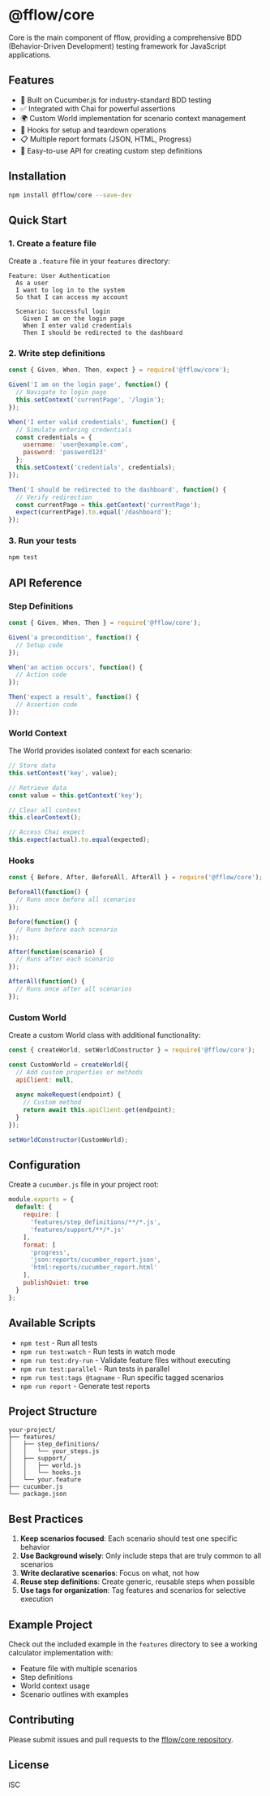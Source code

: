 # @fflow/core

Core is the main component of fflow, providing a comprehensive BDD (Behavior-Driven Development) testing framework for JavaScript applications.

## Features

- 🥒 Built on Cucumber.js for industry-standard BDD testing
- ✅ Integrated with Chai for powerful assertions
- 🌍 Custom World implementation for scenario context management
- 🎣 Hooks for setup and teardown operations
- 📋 Multiple report formats (JSON, HTML, Progress)
- 🔧 Easy-to-use API for creating custom step definitions

## Installation

```bash
npm install @fflow/core --save-dev
```

## Quick Start

### 1. Create a feature file

Create a `.feature` file in your `features` directory:

```gherkin
Feature: User Authentication
  As a user
  I want to log in to the system
  So that I can access my account

  Scenario: Successful login
    Given I am on the login page
    When I enter valid credentials
    Then I should be redirected to the dashboard
```

### 2. Write step definitions

```javascript
const { Given, When, Then, expect } = require('@fflow/core');

Given('I am on the login page', function() {
  // Navigate to login page
  this.setContext('currentPage', '/login');
});

When('I enter valid credentials', function() {
  // Simulate entering credentials
  const credentials = {
    username: 'user@example.com',
    password: 'password123'
  };
  this.setContext('credentials', credentials);
});

Then('I should be redirected to the dashboard', function() {
  // Verify redirection
  const currentPage = this.getContext('currentPage');
  expect(currentPage).to.equal('/dashboard');
});
```

### 3. Run your tests

```bash
npm test
```

## API Reference

### Step Definitions

```javascript
const { Given, When, Then } = require('@fflow/core');

Given('a precondition', function() {
  // Setup code
});

When('an action occurs', function() {
  // Action code
});

Then('expect a result', function() {
  // Assertion code
});
```

### World Context

The World provides isolated context for each scenario:

```javascript
// Store data
this.setContext('key', value);

// Retrieve data
const value = this.getContext('key');

// Clear all context
this.clearContext();

// Access Chai expect
this.expect(actual).to.equal(expected);
```

### Hooks

```javascript
const { Before, After, BeforeAll, AfterAll } = require('@fflow/core');

BeforeAll(function() {
  // Runs once before all scenarios
});

Before(function() {
  // Runs before each scenario
});

After(function(scenario) {
  // Runs after each scenario
});

AfterAll(function() {
  // Runs once after all scenarios
});
```

### Custom World

Create a custom World class with additional functionality:

```javascript
const { createWorld, setWorldConstructor } = require('@fflow/core');

const CustomWorld = createWorld({
  // Add custom properties or methods
  apiClient: null,
  
  async makeRequest(endpoint) {
    // Custom method
    return await this.apiClient.get(endpoint);
  }
});

setWorldConstructor(CustomWorld);
```

## Configuration

Create a `cucumber.js` file in your project root:

```javascript
module.exports = {
  default: {
    require: [
      'features/step_definitions/**/*.js',
      'features/support/**/*.js'
    ],
    format: [
      'progress',
      'json:reports/cucumber_report.json',
      'html:reports/cucumber_report.html'
    ],
    publishQuiet: true
  }
};
```

## Available Scripts

- `npm test` - Run all tests
- `npm run test:watch` - Run tests in watch mode
- `npm run test:dry-run` - Validate feature files without executing
- `npm run test:parallel` - Run tests in parallel
- `npm run test:tags @tagname` - Run specific tagged scenarios
- `npm run report` - Generate test reports

## Project Structure

```
your-project/
├── features/
│   ├── step_definitions/
│   │   └── your_steps.js
│   ├── support/
│   │   ├── world.js
│   │   └── hooks.js
│   └── your.feature
├── cucumber.js
└── package.json
```

## Best Practices

1. **Keep scenarios focused**: Each scenario should test one specific behavior
2. **Use Background wisely**: Only include steps that are truly common to all scenarios
3. **Write declarative scenarios**: Focus on what, not how
4. **Reuse step definitions**: Create generic, reusable steps when possible
5. **Use tags for organization**: Tag features and scenarios for selective execution

## Example Project

Check out the included example in the `features` directory to see a working calculator implementation with:
- Feature file with multiple scenarios
- Step definitions
- World context usage
- Scenario outlines with examples

## Contributing

Please submit issues and pull requests to the [fflow/core repository](https://github.com/get-fflow/core).

## License

ISC

